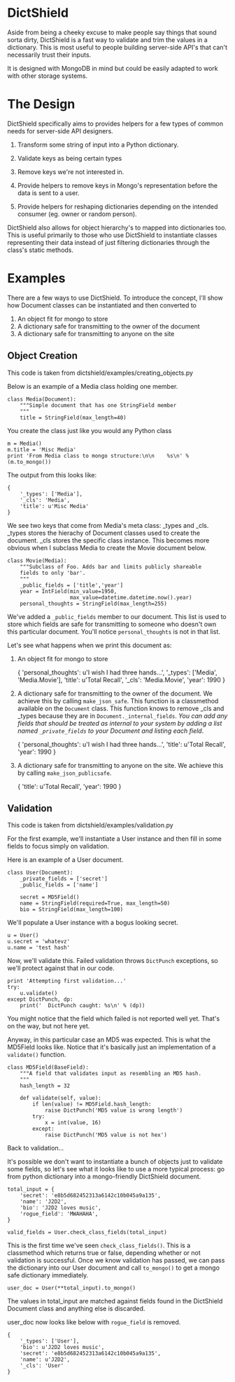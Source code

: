 # DictShield

Aside from being a cheeky excuse to make people say things that sound 
sorta dirty, DictShield is a fast way to validate and trim the values
in a dictionary. This is most useful to people building server-side
API's that can't necessarily trust their inputs.

It is designed with MongoDB in mind but could be easily adapted to work
with other storage systems.

# The Design 

DictShield specifically aims to provides helpers for a few types of 
common needs for server-side API designers.

1. Transform some string of input into a Python dictionary.

2. Validate keys as being certain types

3. Remove keys we're not interested in.

4. Provide helpers to remove keys in Mongo's representation before
   the data is sent to a user. 

5. Provide helpers for reshaping dictionaries depending on the intended
   consumer (eg. owner or random person).

DictShield also allows for object hierarchy's to mapped into 
dictionaries too. This is useful primarily to those who use DictShield 
to instantiate classes representing their data instead of just filtering
dictionaries through the class's static methods.

# Examples

There are a few ways to use DictShield. To introduce the concept, I'll
show how Document classes can be instantiated and then converted to

1. An object fit for mongo to store
2. A dictionary safe for transmitting to the owner of the document
3. A dictionary safe for transmitting to anyone on the site

## Object Creation

This code is taken from dictshield/examples/creating_objects.py

Below is an example of a Media class holding one member.

    class Media(Document):
        """Simple document that has one StringField member
        """
        title = StringField(max_length=40)
    
You create the class just like you would any Python class

    m = Media()
    m.title = 'Misc Media'
    print 'From Media class to mongo structure:\n\n    %s\n' % (m.to_mongo())

The output from this looks like:

    {
        '_types': ['Media'],
        '_cls': 'Media',
        'title': u'Misc Media'
    }

We see two keys that come from Media's meta class: \_types and \_cls.
\_types stores the hierachy of Document classes used to create the
document. \_cls stores the specific class instance. This becomes more
obvious when I subclass Media to create the Movie document below.

    class Movie(Media):
        """Subclass of Foo. Adds bar and limits publicly shareable
        fields to only 'bar'.
        """
        _public_fields = ['title','year']
        year = IntField(min_value=1950, 
                        max_value=datetime.datetime.now().year)
        personal_thoughts = StringField(max_length=255)
    
We've added a `_public_fields` member to our document. This list is used
to store which fields are safe for transmitting to someone who doesn't
own this particular document. You'll notice `personal_thoughts` is not
in that list.

Let's see what happens when we print this document as:

1. An object fit for mongo to store

    {
        'personal_thoughts': u'I wish I had three hands...', 
        '_types': ['Media', 'Media.Movie'], 
        'title': u'Total Recall', 
        '_cls': 'Media.Movie',
        'year': 1990
    }

2. A dictionary safe for transmitting to the owner of the document. We
   achieve this by calling `make_json_safe`. This function is a 
   classmethod available on the `Document` class. This function knows to
   remove \_cls and \_types because they are in 
   `Document._internal_fields`. _You can add any fields that should be
   treated as internal to your system by adding a list named 
   `_private_fields` to your Document and listing each field_.
   
    {
        'personal_thoughts': u'I wish I had three hands...',
        'title': u'Total Recall',
        'year': 1990
    }
   
3. A dictionary safe for transmitting to anyone on the site. We achieve
   this by calling `make_json_publicsafe`.

    {
        'title': u'Total Recall',
        'year': 1990
    }

## Validation

This code is taken from dictshield/examples/validation.py

For the first example, we'll instantiate a User instance and then fill
in some fields to focus simply on validation.

Here is an example of a User document.

    class User(Document):
        _private_fields = ['secret']
        _public_fields = ['name']
        
        secret = MD5Field()
        name = StringField(required=True, max_length=50)
        bio = StringField(max_length=100)
    
We'll populate a User instance with a bogus looking secret.

    u = User()
    u.secret = 'whatevz'
    u.name = 'test hash'
    
Now, we'll validate this. Failed validation throws `DictPunch` 
exceptions, so we'll protect against that in our code.

    print 'Attempting first validation...'
    try:
        u.validate()
    except DictPunch, dp:
        print('  DictPunch caught: %s\n' % (dp))

You might notice that the field which failed is not reported well yet.
That's on the way, but not here yet.

Anyway, in this particular case an MD5 was expected. This is what the 
MD5Field looks like. Notice that it's basically just an implementation
of a `validate()` function.

    class MD5Field(BaseField):
        """A field that validates input as resembling an MD5 hash.
        """
        hash_length = 32
    
        def validate(self, value):
            if len(value) != MD5Field.hash_length:
                raise DictPunch('MD5 value is wrong length')
            try:
                x = int(value, 16)
            except:
                raise DictPunch('MD5 value is not hex')
    
Back to validation...

It's possible we don't want to instantiate a bunch of objects just to
validate some fields, so let's see what it looks like to use a more
typical process: go from python dictionary into a mongo-friendly
DictShield document.

    total_input = {
        'secret': 'e8b5d682452313a6142c10b045a9a135',
        'name': 'J2D2',
        'bio': 'J2D2 loves music',
        'rogue_field': 'MWAHAHA',
    }
    
    valid_fields = User.check_class_fields(total_input)

This is the first time we've seen `check_class_fields()`. This is a 
classmethod which returns true or false, depending whether or not
validation is successful. Once we know validation has passed, we can
pass the dictionary into our User document and call `to_mongo()` to
get a mongo safe dictionary immediately.

    user_doc = User(**total_input).to_mongo()

The values in total_input are matched against fields found in the
DictShield Document class and anything else is discarded.

user_doc now looks like below with `rogue_field` is removed.

    {
        '_types': ['User'], 
        'bio': u'J2D2 loves music', 
        'secret': 'e8b5d682452313a6142c10b045a9a135', 
        'name': u'J2D2', 
        '_cls': 'User'
    }

